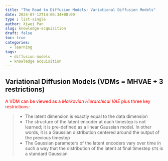 ```yaml
---
title: "The Road to Diffusion Models: Variational Diffusion Models"
date: 2024-07-12T14:06:34+08:00
type : list-single
author: Xiwei Pan
slug: knowledge-acquisition
draft: false
toc: true
categories:
  - learning
tags:
  - diffusion models
  - knowledge acquisition
---
```

## Variational Diffusion Models (VDMs = MHVAE + 3 restrictions)

<font color=Red>A VDM can be viewed as a *Markovian Hierarchical VAE* plus three key restrictions:</font>
> - The latent dimension is exactly equal to the data dimension
> - The structure of the latent encoder at each timestep is not learned; it is pre-defined as a linear Gaussian model. In other words, it is a Gaussian distribution centered around the output of the previous timestep
> - The Gaussian parameters of the latent encoders vary over time in such a way that the distribution of the latent at final timestep `$T$` is a standard Gaussian

